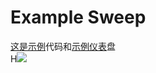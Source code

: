 # Example Sweep

[这是示例](https://wandb.ai/carey/pytorch-cnn-fashion/sweeps/v8dil26q)代码和[示例仪表](https://github.com/wandb/examples/tree/master/examples/pytorch/pytorch-cnn-fashion)盘  
H![](https://gblobscdn.gitbook.com/assets%2F-Lqya5RvLedGEWPhtkjU%2F-M2ozdv9ejcFCpi4oTIn%2F-M2p9P60phf0J95oMIXp%2Fdemo%20-%20sweep%20dash.png?alt=media&token=c8aa1930-8ac5-409e-843b-30c4db216d1f)


